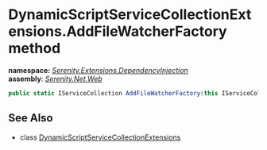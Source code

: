 # DynamicScriptServiceCollectionExtensions.AddFileWatcherFactory method
**namespace:** *[Serenity.Extensions.DependencyInjection](../../README.md#serenity.extensions.dependencyinjection-namespace)*   **assembly**: *[Serenity.Net.Web](../../README.md)*

```csharp
public static IServiceCollection AddFileWatcherFactory(this IServiceCollection collection)
```

## See Also

* class [DynamicScriptServiceCollectionExtensions](../DynamicScriptServiceCollectionExtensions.md)